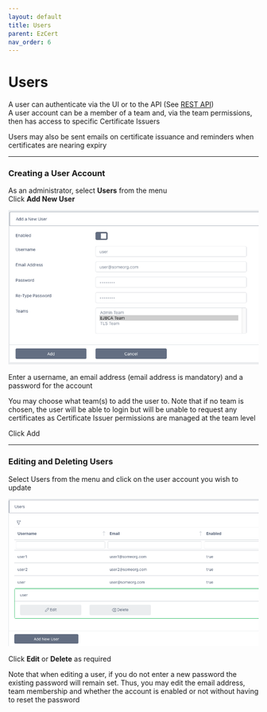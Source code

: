 ```yaml
---
layout: default
title: Users
parent: EzCert
nav_order: 6
---
```


# Users

A user can authenticate via the UI or to the API (See [REST API](rest_api_overview.html))  
A user account can be a member of a team and, via the team permissions, then has access to specific Certificate Issuers  

Users may also be sent emails on certificate issuance and reminders when certificates are nearing expiry    

---
### Creating a User Account
As an administrator, select **Users** from the menu  
Click **Add New User**  

<img src="./images/users1.png" alt="image-20210222210912906" style="zoom:80%;" />

Enter a username, an email address (email address is mandatory)  and a password for the account  

You may choose what team(s) to add the user to. Note that if no team is chosen, the user will be able to login but will be unable to request any certificates as Certificate Issuer permissions are managed at the team level  

Click Add

---

### Editing and Deleting Users

Select Users from the menu and click on the user account you wish to update  

<img src="./images/users2.png" alt="image-20210222211340396" style="zoom:80%;" />

Click **Edit** or **Delete** as required  

Note that when editing a user, if you do not enter a new password the existing password will remain set. Thus, you may edit the email address, team membership and whether the account is enabled or not without having to reset the password





